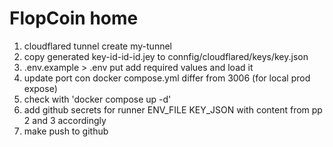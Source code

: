 FlopCoin home
===


1) cloudflared tunnel create my-tunnel
2) copy generated key-id-id-id.jey to connfig/cloudflared/keys/key.json
3) .env.example > .env put add required values and load it
4) update port con docker compose.yml differ from 3006 (for local prod expose)
5) check with 'docker compose up -d'
6) add github secrets for runner ENV_FILE KEY_JSON with content from pp 2 and 3 accordingly
7) make push to github
